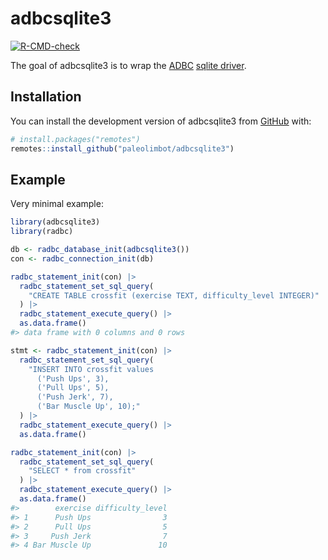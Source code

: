 
<!-- README.md is generated from README.Rmd. Please edit that file -->

# adbcsqlite3

<!-- badges: start -->

[![R-CMD-check](https://github.com/paleolimbot/adbcsqlite3/actions/workflows/R-CMD-check.yaml/badge.svg)](https://github.com/paleolimbot/adbcsqlite3/actions/workflows/R-CMD-check.yaml)
<!-- badges: end -->

The goal of adbcsqlite3 is to wrap the
[ADBC](https://github.com/apache/arrow-adbc) [sqlite
driver](https://github.com/apache/arrow-adbc/tree/main/c/driver/sqlite).

## Installation

You can install the development version of adbcsqlite3 from
[GitHub](https://github.com/) with:

``` r
# install.packages("remotes")
remotes::install_github("paleolimbot/adbcsqlite3")
```

## Example

Very minimal example:

``` r
library(adbcsqlite3)
library(radbc)

db <- radbc_database_init(adbcsqlite3())
con <- radbc_connection_init(db)

radbc_statement_init(con) |> 
  radbc_statement_set_sql_query(
    "CREATE TABLE crossfit (exercise TEXT, difficulty_level INTEGER)"
  ) |> 
  radbc_statement_execute_query() |> 
  as.data.frame()
#> data frame with 0 columns and 0 rows

stmt <- radbc_statement_init(con) |> 
  radbc_statement_set_sql_query(
    "INSERT INTO crossfit values
      ('Push Ups', 3),
      ('Pull Ups', 5),
      ('Push Jerk', 7),
      ('Bar Muscle Up', 10);"
  ) |> 
  radbc_statement_execute_query() |> 
  as.data.frame()

radbc_statement_init(con) |> 
  radbc_statement_set_sql_query(
    "SELECT * from crossfit"
  ) |> 
  radbc_statement_execute_query() |> 
  as.data.frame()
#>        exercise difficulty_level
#> 1      Push Ups                3
#> 2      Pull Ups                5
#> 3     Push Jerk                7
#> 4 Bar Muscle Up               10
```
